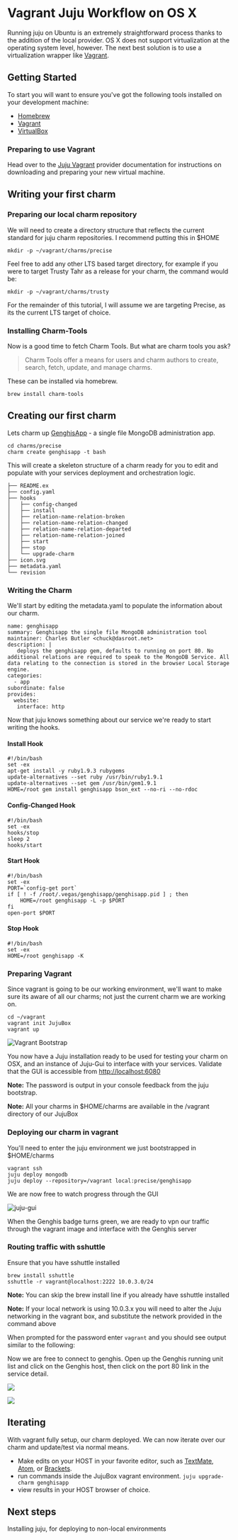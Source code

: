 #  Vagrant Juju Workflow on OS X

Running juju on Ubuntu is an extremely straightforward process thanks to the addition of the local provider. OS X does not support virtualization at the operating system level, however. The next best solution is to use a virtualization wrapper like [Vagrant](config-vagrant.html).

##  Getting Started

To start you will want to ensure you've got the following tools installed on
your development machine:

- [Homebrew](http://brew.sh)
- [Vagrant](http://vagrantup.com)
- [VirtualBox](https://www.virtualbox.org/)

### Preparing to use Vagrant

Head over to the [Juju Vagrant](config-vagrant.html) provider documentation for instructions on downloading and preparing your new virtual machine.

## Writing your first charm


###  Preparing our local charm repository

We will need to create a directory structure that reflects the current standard for juju charm repositories. I recommend putting this in $HOME

    mkdir -p ~/vagrant/charms/precise

Feel free to add any other LTS based target directory, for example if you were
to target Trusty Tahr as a release for your charm, the command would be:

    mkdir -p ~/vagrant/charms/trusty

For the remainder of this tutorial, I will assume we are targeting Precise, as
its the current LTS target of choice.

###  Installing Charm-Tools

Now is a good time to fetch Charm Tools. But what are charm tools you ask?

> Charm Tools offer a means for users and charm authors to create, search,
fetch, update, and manage charms.

These can be installed via homebrew.

    brew install charm-tools

##  Creating our first charm

Lets charm up [GenghisApp](http://genghisapp.com/) - a single file MongoDB
administration app.

    cd charms/precise
    charm create genghisapp -t bash

This will create a skeleton structure of a charm ready for you to edit and
populate with your services deployment and orchestration logic.

    ├── README.ex
    ├── config.yaml
    ├── hooks
    │   ├── config-changed
    │   ├── install
    │   ├── relation-name-relation-broken
    │   ├── relation-name-relation-changed
    │   ├── relation-name-relation-departed
    │   ├── relation-name-relation-joined
    │   ├── start
    │   ├── stop
    │   └── upgrade-charm
    ├── icon.svg
    ├── metadata.yaml
    └── revision

### Writing the Charm

We'll start by editing the metadata.yaml to populate the information about our
charm.

    name: genghisapp
    summary: Genghisapp the single file MongoDB administration tool
    maintainer: Charles Butler <chuck@dasroot.net>
    description: |
       deploys the genghisapp gem, defaults to running on port 80. No additional relations are required to speak to the MongoDB Service. All data relating to the connection is stored in the browser Local Storage engine.
    categories:
      - app
    subordinate: false
    provides:
      website:
       interface: http

Now that juju knows something about our service we're ready to start writing the
hooks.

####  Install Hook

    #!/bin/bash
    set -ex
    apt-get install -y ruby1.9.3 rubygems
    update-alternatives --set ruby /usr/bin/ruby1.9.1
    update-alternatives --set gem /usr/bin/gem1.9.1
    HOME=/root gem install genghisapp bson_ext --no-ri --no-rdoc

####  Config-Changed Hook

    #!/bin/bash
    set -ex
    hooks/stop
    sleep 2
    hooks/start

####  Start Hook

    #!/bin/bash
    set -ex
    PORT=`config-get port`
    if [ ! -f /root/.vegas/genghisapp/genghisapp.pid ] ; then
        HOME=/root genghisapp -L -p $PORT
    fi
    open-port $PORT

####  Stop Hook

    #!/bin/bash
    set -ex
    HOME=/root genghisapp -K

### Preparing Vagrant

Since vagrant is going to be our working environment, we'll want to make sure
its aware of all our charms; not just the current charm we are working on.

    cd ~/vagrant
    vagrant init JujuBox
    vagrant up

![Vagrant Bootstrap](media/howto-vagrant-workflow-vagrantup.png)

You now have a Juju installation ready to be used for testing your charm on OSX,
and an instance of Juju-Gui to interface with your services. Validate that the
GUI is accessible from [http://localhost:6080](http://localhost:6080)

**Note:** The password is output in your console feedback from the juju bootstrap.

**Note:** All your charms in $HOME/charms are available in the /vagrant directory of our JujuBox

### Deploying our charm in vagrant

You'll need to enter the juju environment we just bootstrapped in $HOME/charms

    vagrant ssh
    juju deploy mongodb
    juju deploy --repository=/vagrant local:precise/genghisapp

We are now free to watch progress through the GUI

![juju-gui](media/howto-vagrant-workflow-juju-gui-wait.png)

When the Genghis badge turns green, we are ready to vpn our traffic through the
vagrant image and interface with the Genghis server

### Routing traffic with sshuttle

Ensure that you have sshuttle installed

    brew install sshuttle
    sshuttle -r vagrant@localhost:2222 10.0.3.0/24

**Note:** You can skip the brew install line if you already have sshuttle installed

**Note:** If your local network is using 10.0.3.x you will need to alter the Juju networking in the vagrant box, and substitute the network provided in the command above

When prompted for the password enter `vagrant` and you should see output similar to the following:

Now we are free to connect to genghis. Open up the Genghis running unit list and click on the Genghis host, then click on the port 80 link in the service detail.

![](media/howto-vagrant-workflow-juju-gui-wait.png)

![](media/howto-vagrant-workflow-genghis.png)

##  Iterating

With vagrant fully setup, our charm deployed. We can now iterate over our charm
and update/test via normal means.

- Make edits on your HOST in your favorite editor, such as [TextMate](http://macromates.com/), [Atom](https://atom.io/), or [Brackets](http://brackets.io/).
- run commands inside the JujuBox vagrant environment. `juju upgrade-charm genghisapp`
- view results in your HOST browser of choice.

## Next steps

Installing juju, for deploying to non-local environments
